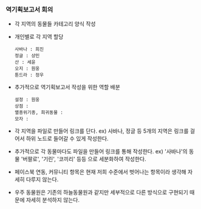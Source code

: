 ### 역기획보고서 회의
+ 각 지역의 동물들 카테고리 양식 작성
+ 개인별로 각 지역 할당

      사바나 : 희진
      정글 : 상민
      산 : 세윤
      오지 : 원웅
      툰드라 : 정우

+ 추가적으로 역기획보고서 작성을 위한 역할 배분

      설정 : 원웅
      상점 :
      멸종위기종, 희귀동물 :
      모자 :

+ 각 지역을 파일로 만들어 링크를 단다.
ex) 사바나, 정글 등 5개의 지역은 링크를 걸어서 하위 노드로 들어갈 수 있게 작성한다.
+ 추가적으로 각 동물마다도 파일을 만들어 링크를 통해 작성한다.
ex) '사바나'의 동물 '버팔로', '기린', '코끼리' 등등 으로 세분화하여 작성한다.

+ 페이스북 연동, 커뮤니티 항목은 현재 저희 수준에서 벗어나는 항목이라 생각해 자세히 다루지 않는다.
+ 우주 동물원은 기존의 하늘동물원과 같지만 세부적으로 다른 방식으로 구현되기 때문에 자세히 분석하지 않는다.
